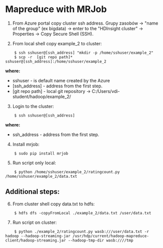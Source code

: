 # Mapreduce with MRJob

1. From Azure portal copy cluster ssh address.
    Grupy zasobów  -> "name of the group" (ex bigdata) -> enter to the "HDInsight cluster" -> Properties -> Copy Secure Shell (SSH).

2. From local shell copy example_2 to cluster:
```console
	$ ssh sshuser@[ssh_address] "mkdir -p /home/sshuser/example_2"
	$ scp -r  [git repo path]* sshuser@[ssh_address]:/home/sshuser/example_2
```
**where:**<br/>
* sshuser - is default name created by the Azure<br/>
* [ssh_address] - address from the first step.
* [git repo path] - local git repository -> C:/Users/vdi-student/hadoop/example_2/

3. Login to the cluster:
```console
    $ ssh sshuser@[ssh_address]
```
**where:**<br/>
* ssh_address - address from the first step.

4. Install mrjob:
```console
    $ sudo pip install mrjob
```

5. Run script only local:
```console
    $ python /home/sshuser/example_2/ratingcount.py /home/sshuser/example_2/data.txt
```

## Additional steps:
6. From cluster shell copy data.txt to hdfs:
```console
    $ hdfs dfs -copyFromLocal ./example_2/data.txt /user/data.txt
```
7. Run script on cluster:
```console
    $ python ./example_2/ratingcount.py wasb:///user/data.txt -r hadoop --hadoop-streaming-jar /usr/hdp/current/hadoop-mapreduce-client/hadoop-streaming.jar --hadoop-tmp-dir wasb:////tmp
```

